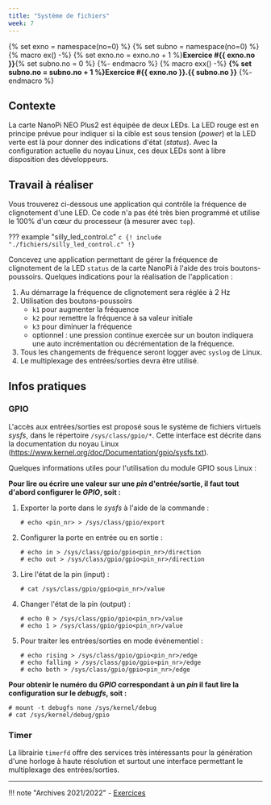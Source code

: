 ```yaml
---
title: "Système de fichiers"
week: 7
---
```


{% set exno = namespace(no=0) %}
{% set subno = namespace(no=0) %}
{% macro ex() -%}
{% set exno.no = exno.no + 1 %}**Exercice #{{ exno.no }}**{% set subno.no = 0 %}
{%- endmacro %}
{% macro exx() -%}
**{% set subno.no = subno.no + 1 %}Exercice #{{ exno.no }}.{{ subno.no }}**
{%- endmacro %}

## Contexte

La carte NanoPi NEO Plus2 est équipée de deux LEDs. La LED rouge est en principe prévue pour indiquer
si la cible est sous tension (_power_) et la LED verte est là pour donner des indications d'état (_status_).
Avec la configuration actuelle du noyau Linux, ces deux LEDs sont à libre disposition des développeurs.

## Travail à réaliser

Vous trouverez ci-dessous une application qui contrôle la fréquence de clignotement d'une
LED. Ce code n'a pas été très bien programmé et utilise le 100% d'un cœur du processeur (à mesurer
avec `top`).

??? example "silly_led_control.c"
    ```c
    {! include "./fichiers/silly_led_control.c" !}
    ```

Concevez une application permettant de gérer la fréquence de clignotement de la LED `status` de la
carte NanoPi à l'aide des trois boutons-poussoirs.
Quelques indications pour la réalisation de l'application :

1. Au démarrage la fréquence de clignotement sera réglée à 2&nbsp;Hz
2. Utilisation des boutons-poussoirs
    - `k1` pour augmenter la fréquence
    - `k2` pour remettre la fréquence à sa valeur initiale
    - `k3` pour diminuer la fréquence
    - optionnel : une pression continue exercée sur un bouton indiquera une auto
      incrémentation ou décrémentation de la fréquence.
3. Tous les changements de fréquence seront logger avec `syslog` de Linux.
4. Le multiplexage des entrées/sorties devra être utilisé.

## Infos pratiques

### GPIO

L'accès aux entrées/sorties est proposé sous le système de fichiers virtuels _sysfs_, dans le
répertoire `/sys/class/gpio/*`. Cette interface est décrite dans la documentation du noyau
Linux (https://www.kernel.org/doc/Documentation/gpio/sysfs.txt).

Quelques informations utiles pour l'utilisation du module GPIO sous Linux :

**Pour lire ou écrire une valeur sur une _pin_ d'entrée/sortie, il faut
tout d'abord configurer le _GPIO_, soit :**

1. Exporter la porte dans le _sysfs_ à l'aide de la commande :
    ```
    # echo <pin_nr> > /sys/class/gpio/export
    ```
2. Configurer la porte en entrée ou en sortie :
    ```
    # echo in > /sys/class/gpio/gpio<pin_nr>/direction
    # echo out > /sys/class/gpio/gpio<pin_nr>/direction
    ```
3. Lire l'état de la pin (input) :
    ```
    # cat /sys/class/gpio/gpio<pin_nr>/value
    ```
4. Changer l'état de la pin (output) :
    ```
    # echo 0 > /sys/class/gpio/gpio<pin_nr>/value
    # echo 1 > /sys/class/gpio/gpio<pin_nr>/value
    ```
5. Pour traiter les entrées/sorties en mode événementiel :
    ```
    # echo rising > /sys/class/gpio/gpio<pin_nr>/edge
    # echo falling > /sys/class/gpio/gpio<pin_nr>/edge
    # echo both > /sys/class/gpio/gpio<pin_nr>/edge
    ```

**Pour obtenir le numéro du _GPIO_ correspondant à un _pin_ il faut lire la configuration sur le _debugfs_,
soit :**

```
# mount -t debugfs none /sys/kernel/debug
# cat /sys/kernel/debug/gpio
```

### Timer

La librairie `timerfd` offre des services très intéressants pour la génération d'une horloge à haute
résolution et surtout une interface permettant le multiplexage des entrées/sorties.

---

!!! note "Archives 2021/2022"
    - [Exercices](fichiers/sp.05.2_mas_csel_prog_systeme_fichiers_exercices.pdf)
